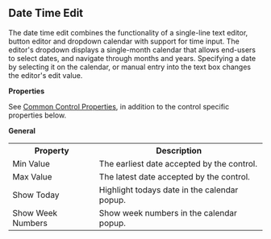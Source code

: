 ## Date Time Edit

The date time edit combines the functionality of a single-line text editor, button editor and dropdown calendar with support for time input. The editor's dropdown displays a single-month calendar that allows end-users to select dates, and navigate through months and years. Specifying a date by selecting it on the calendar, or manual entry into the text box changes the editor's edit value.

**Properties**

See [Common Control Properties](../common-control-properties.md), in addition to the control specific properties below.

**General**

<table style="WIDTH: 100%">

<tbody>

<tr>

<th>Property</th>

<th>Description</th>

</tr>

<tr>

<td>Min Value</td>

<td>The earliest date accepted by the control.</td>

</tr>

<tr>

<td>Max Value</td>

<td>The latest date accepted by the control.</td>

</tr>

<tr>

<td>Show Today</td>

<td>Highlight todays date in the calendar popup.</td>

</tr>

<tr>

<td>Show Week Numbers</td>

<td>Show week numbers in the calendar popup.</td>

</tr>

</tbody>

</table>